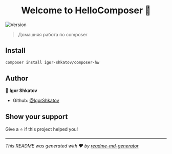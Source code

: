 <h1 align="center">Welcome to HelloComposer 👋</h1>
<p>
  <img alt="Version" src="https://img.shields.io/badge/version-v1.0.3-blue.svg?cacheSeconds=2592000" />
</p>

> Домашняя работа по composer

## Install

```sh
composer install igor-shkatov/composer-hw
```

## Author

👤 **Igor Shkatov**

* Github: [@IgorShkatov](https://github.com/IgorShkatov)

## Show your support

Give a ⭐️ if this project helped you!

***
_This README was generated with ❤️ by [readme-md-generator](https://github.com/kefranabg/readme-md-generator)_